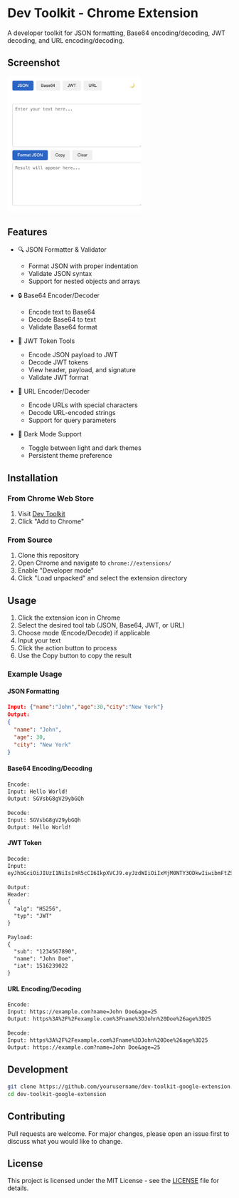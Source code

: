# Dev Toolkit - Chrome Extension

A developer toolkit for JSON formatting, Base64 encoding/decoding, JWT decoding, and URL encoding/decoding.

## Screenshot
<img src="./img/app.png" width="300" alt="Dev Toolkit">

## Features
- 🔍 JSON Formatter & Validator
  - Format JSON with proper indentation
  - Validate JSON syntax
  - Support for nested objects and arrays
  
- 🔒 Base64 Encoder/Decoder
  - Encode text to Base64
  - Decode Base64 to text
  - Validate Base64 format
  
- 🎫 JWT Token Tools
  - Encode JSON payload to JWT
  - Decode JWT tokens
  - View header, payload, and signature
  - Validate JWT format
  
- 🔗 URL Encoder/Decoder
  - Encode URLs with special characters
  - Decode URL-encoded strings
  - Support for query parameters

- 🌙 Dark Mode Support
  - Toggle between light and dark themes
  - Persistent theme preference

## Installation
### From Chrome Web Store
1. Visit [Dev Toolkit](chrome-web-store-link)
2. Click "Add to Chrome"

### From Source
1. Clone this repository
2. Open Chrome and navigate to `chrome://extensions/`
3. Enable "Developer mode"
4. Click "Load unpacked" and select the extension directory

## Usage
1. Click the extension icon in Chrome
2. Select the desired tool tab (JSON, Base64, JWT, or URL)
3. Choose mode (Encode/Decode) if applicable
4. Input your text
5. Click the action button to process
6. Use the Copy button to copy the result

### Example Usage
#### JSON Formatting
```json
Input: {"name":"John","age":30,"city":"New York"}
Output:
{
  "name": "John",
  "age": 30,
  "city": "New York"
}
```

#### Base64 Encoding/Decoding
```
Encode:
Input: Hello World!
Output: SGVsbG8gV29ybGQh

Decode:
Input: SGVsbG8gV29ybGQh
Output: Hello World!
```

#### JWT Token
```
Decode:
Input: eyJhbGciOiJIUzI1NiIsInR5cCI6IkpXVCJ9.eyJzdWIiOiIxMjM0NTY3ODkwIiwibmFtZSI6IkpvaG4gRG9lIiwiaWF0IjoxNTE2MjM5MDIyfQ.SflKxwRJSMeKKF2QT4fwpMeJf36POk6yJV_adQssw5c

Output:
Header:
{
  "alg": "HS256",
  "typ": "JWT"
}

Payload:
{
  "sub": "1234567890",
  "name": "John Doe",
  "iat": 1516239022
}
```

#### URL Encoding/Decoding
```
Encode:
Input: https://example.com?name=John Doe&age=25
Output: https%3A%2F%2Fexample.com%3Fname%3DJohn%20Doe%26age%3D25

Decode:
Input: https%3A%2F%2Fexample.com%3Fname%3DJohn%20Doe%26age%3D25
Output: https://example.com?name=John Doe&age=25
```

## Development
```bash
git clone https://github.com/yourusername/dev-toolkit-google-extension.git
cd dev-toolkit-google-extension
```

## Contributing
Pull requests are welcome. For major changes, please open an issue first to discuss what you would like to change.

## License
This project is licensed under the MIT License - see the [LICENSE](LICENSE) file for details.
